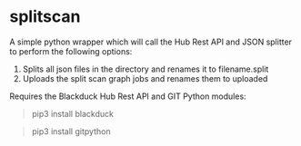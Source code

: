 # splitscan

A simple python wrapper which will call the Hub Rest API and JSON splitter to perform the following options:

1. Splits all json files in the directory and renames it to filename.split
2. Uploads the split scan graph jobs and renames them to uploaded

Requires the Blackduck Hub Rest API and GIT Python modules:

> pip3 install blackduck

> pip3 install gitpython
